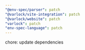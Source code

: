 ```yaml
---
"@env-spec/parser": patch
"@varlock/vite-integration": patch
"@varlock/website": patch
"varlock": patch
"env-spec-language": patch
---
```


chore: update dependencies
